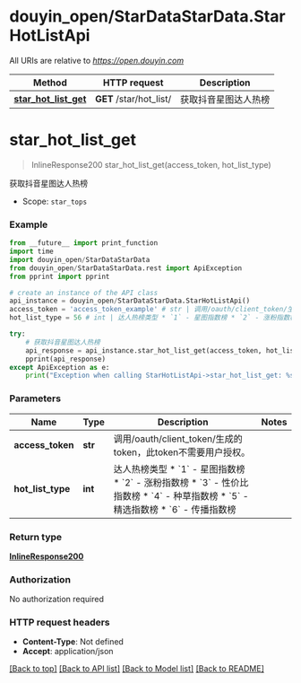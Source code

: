 # douyin_open/StarDataStarData.StarHotListApi

All URIs are relative to *https://open.douyin.com*

Method | HTTP request | Description
------------- | ------------- | -------------
[**star_hot_list_get**](StarHotListApi.md#star_hot_list_get) | **GET** /star/hot_list/ | 获取抖音星图达人热榜

# **star_hot_list_get**
> InlineResponse200 star_hot_list_get(access_token, hot_list_type)

获取抖音星图达人热榜

* Scope: `star_tops` 

### Example
```python
from __future__ import print_function
import time
import douyin_open/StarDataStarData
from douyin_open/StarDataStarData.rest import ApiException
from pprint import pprint

# create an instance of the API class
api_instance = douyin_open/StarDataStarData.StarHotListApi()
access_token = 'access_token_example' # str | 调用/oauth/client_token/生成的token，此token不需要用户授权。
hot_list_type = 56 # int | 达人热榜类型 * `1` - 星图指数榜 * `2` - 涨粉指数榜 * `3` - 性价比指数榜 * `4` - 种草指数榜 * `5` - 精选指数榜 * `6` - 传播指数榜

try:
    # 获取抖音星图达人热榜
    api_response = api_instance.star_hot_list_get(access_token, hot_list_type)
    pprint(api_response)
except ApiException as e:
    print("Exception when calling StarHotListApi->star_hot_list_get: %s\n" % e)
```

### Parameters

Name | Type | Description  | Notes
------------- | ------------- | ------------- | -------------
 **access_token** | **str**| 调用/oauth/client_token/生成的token，此token不需要用户授权。 | 
 **hot_list_type** | **int**| 达人热榜类型 * &#x60;1&#x60; - 星图指数榜 * &#x60;2&#x60; - 涨粉指数榜 * &#x60;3&#x60; - 性价比指数榜 * &#x60;4&#x60; - 种草指数榜 * &#x60;5&#x60; - 精选指数榜 * &#x60;6&#x60; - 传播指数榜 | 

### Return type

[**InlineResponse200**](InlineResponse200.md)

### Authorization

No authorization required

### HTTP request headers

 - **Content-Type**: Not defined
 - **Accept**: application/json

[[Back to top]](#) [[Back to API list]](../README.md#documentation-for-api-endpoints) [[Back to Model list]](../README.md#documentation-for-models) [[Back to README]](../README.md)

